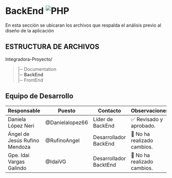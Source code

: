 # BackEnd ![PHP](https://img.shields.io/badge/Markdown-000000?styke=for-the-bodge&logo=markdown&logoColor=white)

En esta sección se ubicaran los archivos que respalda el análisis previo al diseño de la aplicación

## **ESTRUCTURA DE ARCHIVOS**

Integradora-Proyecto/<br>
>|─ Documentation <br>
>|─ **BackEnd**<br>
>|─ FrontEnd <br>


## Equipo de Desarrollo
| Responsable | Puesto | Contacto | Observaciones |
|-------------|--------|----------|---------------|
|Daniela López Neri|@Danielalopez66|Líder de BackEnd|✅ Revisado y aprobado.|
|Ángel de Jesús Rufino Mendoza|@RufinoAngel|Desarrollador BackEnd|🫥 No ha realizado cambios.|
|Gpe. Idai Vargas Galindo|@IdaiVG|Desarrollador BacktEnd|🫥 No ha realizado cambios.|
